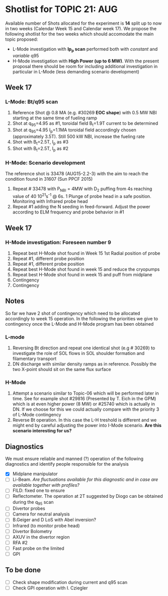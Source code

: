 # Shotlist for TOPIC 21: AUG

Available number of Shots allocated for the experiment is **14** split
up to now in two weeks (Calendar Week 15 and Calendar week 17). We 
propose the following shotlist for the two weeks which should accomodate the main 
topic proposed:
* L-Mode investigation with **Ip<sub>p</sub> scan** performed both with _constant_ and _variable_ q95
* H-Mode investigation with **High Power (up to 6 MW)**.
With the present proposal there should be room for including additional investigation 
in particular in L-Mode (less demanding scenario development)

## Week 17
### L-Mode: Bt/q95 scan

1.  Reference Shot @ 0.8 MA (e.g. #30269 **EOC shape**) with 0.5 MW NBI starting at
    the same time of fueling ramp
2.  Shot at q<sub>95</sub>=4.95 as #1, toroidal field B<sub>t</sub>=1.9T current to
    be determined
3.  Shot at q<sub>95</sub>=4.95 I<sub>p</sub>=1.1MA toroidal field accordingly chosen (approximately 3.5T). Still
    500 kW NBI, increase the fueling rate
4.  Shot with B<sub>t</sub>=2.5T, I<sub>p</sub> as #3
5.  Shot with B<sub>t</sub>=2.5T, I<sub>p</sub> as #2

### H-Mode: Scenario development
The reference shot is 33478 (AUG15-2.2-3) with the aim to reach the condition found in 31607 (Sun PPCF 2015)

1.  Repeat # 33478 with P<sub>NBI</sub> = 4MW with D<sub>2</sub> puffing from 4s
    reaching value of 40 10<sup>21</sup>s<sup>-1</sup> @ 6s.
    1 Plunge of probe head
	in a safe position. Monitoring with Infrared probe head
2.  Repeat #1 adding the N seeding in feed-forward. Adjust the power according to ELM frequency
    and probe behavior in #1

## Week 17
### H-Mode investigation: Foreseen number 9

1.  Repeat best H-Mode shot found in Week 15 1st Radial position of probe
2.  Repeat #1, different probe position
3.  Repeat #1, different probe position
4.  Repeat best H-Mode shot found in week 15 and reduce the cryopumps
5.  Repeat best H-Mode shot found in week 15 and puff from midplane
6.  Contingency
7.  Contingency

## Notes
So far we have 2 shot of contingency which need to be allocated accordingly to week 15
operation. In the following the priorities we give to contingency once the L-Mode and H-Mode 
program has been obtained

### L-mode
1. Reversing Bt direction and repeat one identical shot (e.g # 30269) to investigate
   the role of SOL flows in SOL shoulder formation and filamentary transport
2. DN discharge with similar density ramps as in reference. Possibly the two X-point should
   sit on the same flux surface

### H-Mode
1. Attempt a scenario similar to Topic-06 which will be performed later in time. See for example
   shot #29816 (Presented by T. Eich in the GPM) which is at even higher power (8 MW) or #25740
   which is actually in DN. If we choose for this we could actually compare with the priority 3 of L-Mode
   contingency
2. Reverse Bt operation. In this case the L-H treshold is different and we might end
   by careful adjusting the power into I-Mode scenario. **Are this scenario interesting for us?**


## Diagnostics

We must ensure reliable and manned (?) operation of the following diagnostics and identify people
responsible for the analysis
- [x] Midplane manipulator
- [ ] Li-Beam. _Are fluctuations available for this diagnostic and in case are available together with profiles?_
- [ ] FILD: fixed one to ensure
- [ ] Reflectometer. The operation at 2T suggested by Diogo can be obtained during the q<sub>95</sub> scan
- [ ] Divertor probes
- [ ] Camera for neutral analysis
- [ ] B.Geiger and D LoS with Abel inversion?
- [ ] Infrared (to monitor probe head)
- [ ] Divertor Bolometry
- [ ] AXUV in the divertor region
- [ ] RFA  #2
- [ ] Fast probe on the limited
- [ ] GPI

## To be done
- [ ] Check shape modification during current and q95 scan
- [ ] Check GPI operation with I. Cziegler
